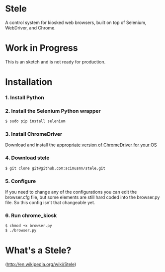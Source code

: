 # Stele
A control system for kiosked web browsers, built on top of Selenium, WebDriver, and Chrome.

# Work in Progress
This is an sketch and is not ready for production.

# Installation
### 1. Install Python
### 2. Install the Selenium Python wrapper

```bash
$ sudo pip install selenium
```

### 3. Install ChromeDriver
Download and install the [appropriate version of ChromeDriver for your OS](http://code.google.com/p/chromedriver/downloads/list)

### 4. Download stele
```bash
$ git clone git@github.com:scimusmn/stele.git
```

### 5. Configure
If you need to change any of the configurations you can edit the browser.cfg file, but some elements are still hard coded into the browser.py file. So this config isn't that changeable yet.

### 6. Run chrome_kiosk
```bash
$ chmod +x browser.py
$ ./browser.py
```
# What's a Stele?
(http://en.wikipedia.org/wiki/Stele)
